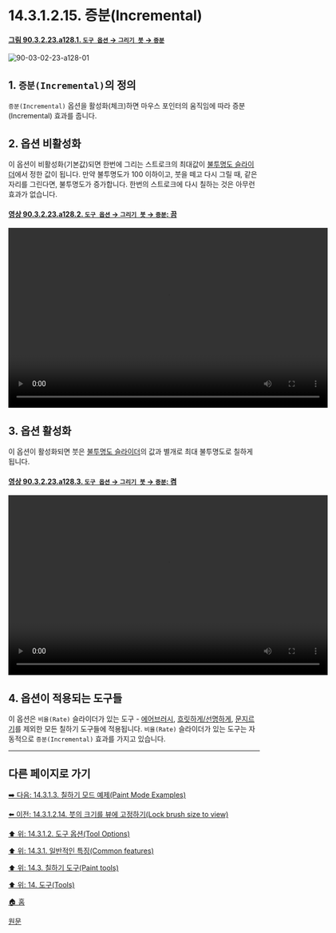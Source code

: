 # 14.3.1.2.15. 증분(Incremental)

<a id="90-03-02-23-a128-01"></a>

#### [그림 90.3.2.23.a128.1. `도구 옵션` → `그리기 붓` → `증분`](./90-03-02-23-paintbrush.md#90-03-02-23-a128-01)
![90-03-02-23-a128-01](https://github.com/wonder13662/gimp/assets/15767104/727f813f-d5a7-4c70-8251-80ffe4a313f5)

## 1. `증분(Incremental)`의 정의
`증분(Incremental)` 옵션을 활성화(체크)하면 마우스 포인터의 움직임에 따라 증분(Incremental) 효과를 줍니다.

## 2. 옵션 비활성화
이 옵션이 비활성화(기본값)되면 한번에 그리는 스트로크의 최대값이 [불투명도 슬라이더](./14-03-01-02-02-opacity.md)에서 정한 값이 됩니다. 만약 불투명도가 100 이하이고, 붓을 떼고 다시 그릴 때, 같은 자리를 그린다면, 불투명도가 증가합니다. 한번의 스트로크에 다시 칠하는 것은 아무런 효과가 없습니다.

<a id="90-03-02-23-a128-02"></a>

#### [영상 90.3.2.23.a128.2. `도구 옵션` → `그리기 붓` → `증분`: 끔](./90-03-02-23-paintbrush.md#90-03-02-23-a128-02)
<video controls="controls" width="640" height="360" src="https://github.com/wonder13662/gimp/assets/15767104/2202eaaf-e2f6-4776-8780-31e2019f4268"></video>

## 3. 옵션 활성화
이 옵션이 활성화되면 붓은 [불투명도 슬라이더](./14-03-01-02-02-opacity.md)의 값과 별개로 최대 불투명도로 칠하게 됩니다.

<a id="90-03-02-23-a128-03"></a>

#### [영상 90.3.2.23.a128.3. `도구 옵션` → `그리기 붓` → `증분`: 켬](./90-03-02-23-paintbrush.md#90-03-02-23-a128-03)
<video controls="controls" width="640" height="360" src="https://github.com/wonder13662/gimp/assets/15767104/57faff25-94a9-4d70-bc05-8363ff8de4a4"></video>

## 4. 옵션이 적용되는 도구들
이 옵션은 `비율(Rate)` 슬라이더가 있는 도구 - [에어브러시](./14-03-10-00-airbrush.md), [흐릿하게/선명하게](./14-03-15-00-blur-sharpen.md), [문지르기](./14-03-16-00-smudge.md)를 제외한 모든 칠하기 도구들에 적용됩니다. `비율(Rate)` 슬라이더가 있는 도구는 자동적으로 `증분(Incremental)` 효과를 가지고 있습니다.

***

## 다른 페이지로 가기

[➡️ 다음: 14.3.1.3. 칠하기 모드 예제(Paint Mode Examples)](./14-03-01-03-00-paint_mode_examples.md)

[⬅️ 이전: 14.3.1.2.14. 붓의 크기를 뷰에 고정하기(Lock brush size to view)](./14-03-01-02-14-lock_brush_size_to_view.md)

[⬆️ 위: 14.3.1.2. 도구 옵션(Tool Options)](./14-03-01-02-00-tool_options.md)

[⬆️ 위: 14.3.1. 일반적인 특징(Common features)](./14-03-01-00-common-features.md)

[⬆️ 위: 14.3. 칠하기 도구(Paint tools)](./14-03-00-paint_tools.md)

[⬆️ 위: 14. 도구(Tools)](./14-00-tools.md)

[🏠 홈](./00-home.md)

[원문](https://docs.gimp.org/2.10/ko/gimp-tools-paint.html#)
